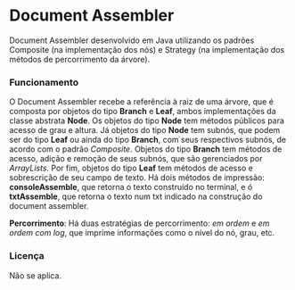 # **Document Assembler**
Document Assembler desenvolvido em Java utilizando os padrões Composite (na implementação dos nós) e Strategy (na implementação dos métodos de percorrimento da árvore). 

### **Funcionamento**
O Document Assembler recebe a referência à raiz de uma árvore, que é composta por objetos do tipo __Branch__ e __Leaf__, ambos implementações da classe abstrata __Node__. Os objetos do tipo __Node__ tem métodos públicos para acesso de grau e altura. Já objetos do tipo __Node__ tem subnós, que podem ser do tipo __Leaf__ ou ainda do tipo __Branch__, com seus respectivos subnós, de acordo com o padrão *Composite*.
Objetos do tipo __Branch__ tem métodos de acesso, adição e remoção de seus subnós, que são gerenciados por _ArrayLists_. Por fim, objetos do tipo __Leaf__ tem métodos de acesso e sobrescrição de seu campo de texto. Há dois métodos de impressão: __consoleAssemble__, que retorna o texto construído no terminal, e ó __txtAssemble__, que retorna o texto num txt indicado na construção do document assembler.

__Percorrimento__: Há duas estratégias de percorrimento: *em ordem* e *em ordem com log*, que imprime informações como o nível do nó, grau, etc.

### **Licença**
Não se aplica.
